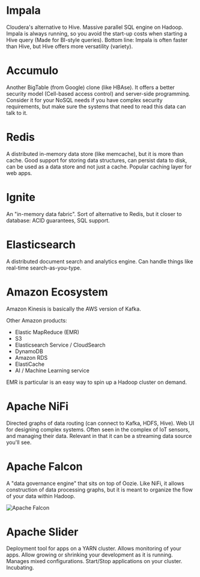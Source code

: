 # Impala
Cloudera's alternative to Hive. Massive parallel SQL engine on Hadoop. Impala is always running, so you avoid the start-up costs when starting a Hive query (Made for BI-style queries). Bottom line: Impala is often faster than Hive, but Hive offers more versatility (variety).

# Accumulo
Another BigTable (from Google) clone (like HBAse). It offers a better security model (Cell-based access control) and server-side programming. Consider it for your NoSQL needs if you have complex security requirements, but make sure the systems that need to read this data can talk to it. 

# Redis
A distributed in-memory data store (like memcache), but it is more than cache. Good support for storing data structures, can persist data to disk, can be used as a data store and not just a cache. Popular caching layer for web apps.

# Ignite
An "in-memory data fabric". Sort of alternative to Redis, but it closer to database: ACID guarantees, SQL support.

# Elasticsearch
A distributed document search and analytics engine. Can handle things like real-time search-as-you-type.

# Amazon Ecosystem
Amazon Kinesis is basically the AWS version of Kafka.

Other Amazon products:
* Elastic MapReduce (EMR)
* S3
* Elasticsearch Service / CloudSearch
* DynamoDB
* Amazon RDS
* ElastiCache
* AI / Machine Learning service

EMR is particular is an easy way to spin up a Hadoop cluster on demand.

# Apache NiFi
Directed graphs of data routing (can connect to Kafka, HDFS, Hive). Web UI for designing complex systems. Often seen in the complex of IoT sensors, and managing their data. Relevant in that it can be a streaming data source you'll see. 

# Apache Falcon
A "data governance engine" that sits on top of Oozie. Like NiFi, it allows construction of data processing graphs, but it is meant to organize the flow of your data within Hadoop.

![Apache Falcon](https://2xbbhjxc6wk3v21p62t8n4d4-wpengine.netdna-ssl.com/wp-content/uploads/2014/03/falc1.png)

# Apache Slider
Deployment tool for apps on a YARN cluster. Allows monitoring of your apps. Allow growing or shrinking your development as it is running. Manages mixed configurations. Start/Stop applications on your cluster. Incubating.